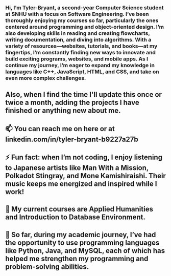 ### Hi, I’m Tyler-Bryant, a second-year Computer Science student at SNHU with a focus on Software Engineering. I’ve been thoroughly enjoying my courses so far, particularly the ones centered around programming and object-oriented design. I’m also developing skills in reading and creating flowcharts, writing documentation, and diving into algorithms. With a variety of resources—websites, tutorials, and books—at my fingertips, I’m constantly finding new ways to innovate and build exciting programs, websites, and mobile apps. As I continue my journey, I’m eager to expand my knowledge in languages like C++, JavaScript, HTML, and CSS, and take on even more complex challenges.


## Also, when I find the time I'll update this once or twice a month, adding the projects I have finished or anything new about me.
## 📫 You can reach me on here or at linkedin.com/in/tyler-bryant-b9227a27b
## ⚡ Fun fact: when I’m not coding, I enjoy listening to Japanese artists like Man With a Mission, Polkadot Stingray, and Mone Kamishiraishi. Their music keeps me energized and inspired while I work!
## 🔭 My current courses are Applied Humanities and Introduction to Database Environment.
## 🌱 So far, during my academic journey, I’ve had the opportunity to use programming languages like Python, Java, and MySQL, each of which has helped me strengthen my programming and problem-solving abilities.


<!--
**AManiacalJester/AManiacalJester** is a ✨ _special_ ✨ repository because its `README.md` (this file) appears on your GitHub profile.

Here are some ideas to get you started:

- 🌱 I’m currently learning ...
- 👯 I’m looking to collaborate on ...
- 🤔 I’m looking for help with ...
- 💬 Ask me about ...
-->
